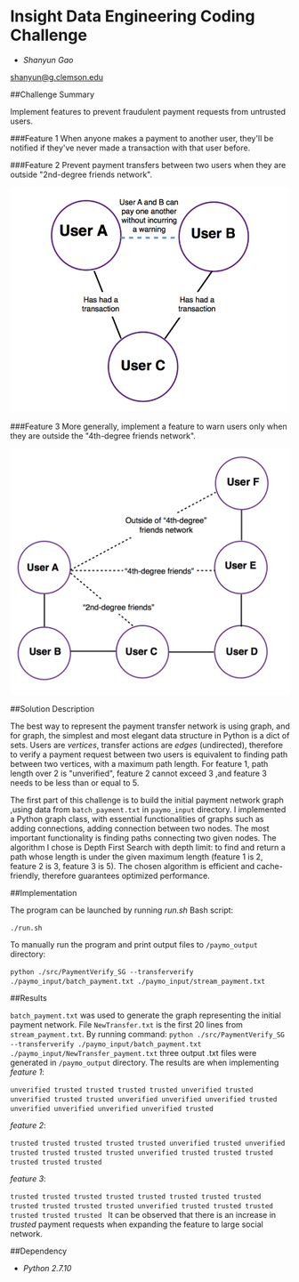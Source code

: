 # Insight Data Engineering Coding Challenge

* *Shanyun Gao*

shanyun@g.clemson.edu


##Challenge Summary

Implement features to prevent fraudulent payment requests from untrusted users. 

###Feature 1
When anyone makes a payment to another user, they'll be notified if they've never made a transaction with that user before.


###Feature 2
Prevent payment transfers between two users when they are outside "2nd-degree friends network".

<img src="./images/friend-of-a-friend1.png" width="500">


###Feature 3
More generally, implement a feature to warn users only when they are outside the "4th-degree friends network".

<img src="./images/fourth-degree-friends2.png" width="600">


##Solution Description

The best way to represent the payment transfer network is using graph, and for graph, the simplest and most elegant data structure in Python is a dict of sets. Users are *vertices*, transfer actions are *edges* (undirected), therefore to verify a payment request between two users is equivalent to finding path between two vertices, with a maximum path length. For feature 1, path length over 2 is "unverified", feature 2 cannot exceed 3 ,and feature 3 needs to be less than or equal to 5.

The first part of this challenge is to build the initial payment network graph ,using data from `batch_payment.txt` in `paymo_input` directory. I implemented a Python graph class, with essential functionalities of graphs such as adding connections, adding connection between two nodes. The most important functionality is finding paths connecting two given nodes. The algorithm I chose is Depth First Search with depth limit: to find and return a path whose length is under the given maximum length (feature 1 is 2, feature 2 is 3, feature 3 is 5). The chosen algorithm is efficient and cache-friendly, therefore guarantees optimized performance. 


##Implementation

The program can be launched by running *run.sh* Bash script:

`./run.sh`

To manually run the program and print output files to `/paymo_output` directory:

`python ./src/PaymentVerify_SG --transferverify ./paymo_input/batch_payment.txt ./paymo_input/stream_payment.txt`

	 
##Results

`batch_payment.txt` was used to generate the graph representing the initial payment network. File `NewTransfer.txt` is the first 20 lines from `stream_payment.txt`. By running command: 
`python ./src/PaymentVerify_SG --transferverify ./paymo_input/batch_payment.txt ./paymo_input/NewTransfer_payment.txt`
three output .txt files were generated in `/paymo_output` directory. The results are when implementing *feature 1*:

`unverified
trusted
trusted
trusted
trusted
unverified
trusted
unverified
trusted
trusted
unverified
unverified
unverified
trusted
unverified
unverified
unverified
unverified
trusted
`

*feature 2*:

`trusted
trusted
trusted
trusted
trusted
unverified
trusted
unverified
trusted
trusted
trusted
trusted
unverified
trusted
trusted
trusted
trusted
trusted
trusted
`

*feature 3*:

`trusted
trusted
trusted
trusted
trusted
trusted
trusted
trusted
trusted
trusted
trusted
trusted
unverified
trusted
trusted
trusted
trusted
trusted
trusted
`
It can be observed that there is an increase in *trusted* payment requests when expanding the feature to large social network.


##Dependency

* *Python 2.7.10*
